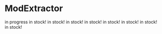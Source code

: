 # ModExtractor
in progress
in stock!
in stock!
in stock!
in stock!
in stock!
in stock!
in stock!
in stock!
